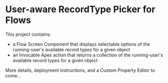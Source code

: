 # User-aware RecordType Picker for Flows

This project contains:
 - a Flow Screen Component that displays selectable options of the running-user's available record types for a given object
 - an Invocable Apex action that returns a collection of the running-user's available record types for a given object

More details, deployment instructions, and a Custom Property Editor to come...
